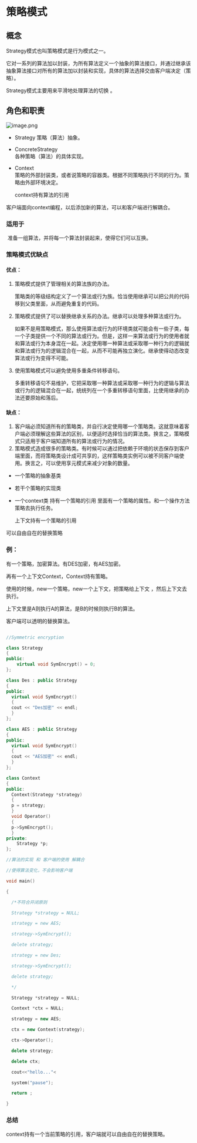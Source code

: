 # 策略模式

## 概念

Strategy模式也叫策略模式是行为模式之一。

它对一系列的算法加以封装，为所有算法定义一个抽象的算法接口，并通过继承该抽象算法接口对所有的算法加以封装和实现，具体的算法选择交由客户端决定（策略）。

Strategy模式主要用来平滑地处理算法的切换 。	

## 角色和职责

![image.png](https://upload-images.jianshu.io/upload_images/1892989-70cc73c3b4c8959c.png?imageMogr2/auto-orient/strip%7CimageView2/2/w/1240)

- Strategy
  策略（算法）抽象。
  
- ConcreteStrategy    
  各种策略（算法）的具体实现。
  
- Context    	
  策略的外部封装类，或者说策略的容器类。根据不同策略执行不同的行为。策略由外部环境决定。 

  context持有算法的引用

客户端面向context编程，以后添加新的算法，可以和客户端进行解耦合。

### 适用于

​	准备一组算法，并将每一个算法封装起来，使得它们可以互换。

### 策略模式优缺点

#### 优点：

1. 策略模式提供了管理相关的算法族的办法。

   策略类的等级结构定义了一个算法或行为族。恰当使用继承可以把公共的代码移到父类里面，从而避免重复的代码。

2. 策略模式提供了可以替换继承关系的办法。继承可以处理多种算法或行为。

   如果不是用策略模式，那么使用算法或行为的环境类就可能会有一些子类，每一个子类提供一个不同的算法或行为。但是，这样一来算法或行为的使用者就和算法或行为本身混在一起。决定使用哪一种算法或采取哪一种行为的逻辑就和算法或行为的逻辑混合在一起，从而不可能再独立演化。继承使得动态改变算法或行为变得不可能。

3. 使用策略模式可以避免使用多重条件转移语句。

   多重转移语句不易维护，它把采取哪一种算法或采取哪一种行为的逻辑与算法或行为的逻辑混合在一起，统统列在一个多重转移语句里面，比使用继承的办法还要原始和落后。

#### 缺点：

1. 客户端必须知道所有的策略类，并自行决定使用哪一个策略类。这就意味着客户端必须理解这些算法的区别，以便适时选择恰当的算法类。换言之，策略模式只适用于客户端知道所有的算法或行为的情况。
2. 策略模式造成很多的策略类。有时候可以通过把依赖于环境的状态保存到客户端里面，而将策略类设计成可共享的，这样策略类实例可以被不同客户端使用。换言之，可以使用享元模式来减少对象的数量。



- 一个策略的抽象基类

- 若干个策略的实现类

- 一个context类 持有一个策略的引用  里面有一个策略的属性。和一个操作方法 策略去执行任务。

  上下文持有一个策略的引用

可以自由自在的替换策略



### 例：

有一个策略，加密算法。有DES加密，有AES加密。

再有一个上下文Context，Context持有策略。

使用的时候，new一个策略，new一个上下文，把策略给上下文 ，然后上下文去执行。

上下文里是A则执行A的算法，是B的时候则执行B的算法。

客户端可以透明的替换算法。

```c++

//Symmetric encryption

class Strategy
{
public:
	virtual void SymEncrypt() = 0;
};

class Des : public Strategy
{
public:
  virtual void SymEncrypt()
  {
  cout << "Des加密" << endl; 
  }
};

class AES : public Strategy
{
public:
  virtual void SymEncrypt()
  {
  cout << "AES加密" << endl; 
  }
};

class Context
{
public:
  Context(Strategy *strategy)
  {
  p = strategy;
  }
  void Operator()
  {
  p->SymEncrypt();
  }
private:
	Strategy *p;
};

//算法的实现 和 客户端的使用 解耦合

//使得算法变化，不会影响客户端

void main()

{

  /*不符合开闭原则

  Strategy *strategy = NULL;

  strategy = new AES;

  strategy->SymEncrypt();

  delete strategy;

  strategy = new Des;

  strategy->SymEncrypt();

  delete strategy;

  */

  Strategy *strategy = NULL;

  Context *ctx = NULL;

  strategy = new AES;

  ctx = new Context(strategy);

  ctx->Operator();

  delete strategy;

  delete ctx;

  cout<<"hello..."<

  system("pause");

  return ;

}

```

### 总结

context持有一个当前策略的引用，客户端就可以自由自在的替换策略。